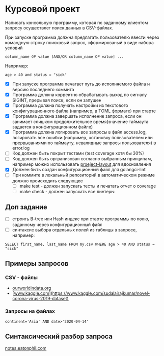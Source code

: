 # Курсовой проект

Написать консольную программу, которая по заданному клиентом запросу осуществлет поиск данных в CSV-файлах.

При запуске программа должна предлагать пользователю ввести через командную строку поисковый запрос, сформированый в виде набора условий
```
column_name OP value [AND/OR column_name OP value] ...
```
Например:
```
age > 40 and status = "sick"
```
- [x] При запуске программа печатает путь до исполняемого файла и версию последнего коммита
- [x] Программа должна корректно обрабатывать выход по сигналу SIGINT, прерывая поиск, если он запущен
- [x] Программа должна получать настройки из текстового конфигурационного файла (например, в TOML формате) при старте
- [x] Программа должна завершать исполнение запроса, если он занимает слишком продолжительное время(значение таймаута задается в конфигурационном файле)
- [x] Программа должна логировать все запросы в файл  access.log, логировать все ошибки (например, остановку пользователем или прервываниями по таймауту, невалидные запросы пользователя) в  error.log
- [ ] Код должен быть покрыт тестами (test coverage хотя бы 30%)
- [ ] Код должен быть оргранизован согласно выбранным принципам, например можно использовать 
        [proeject-layout](https://github.com/golang-standards/project-layout) для вдохновления
- [x] Должен быть создан конфигурационный файл для golangci-lint
- [ ] При коммите в локальный репозиторий в автоматическом режиме должно происходить следующее
    - [ ] make test - должен запускать тесты и печатать отчет о coverage
    - [ ] make check - должен запускать все линтеры

## Доп задание
- [ ] строить B-tree или Hash индекс при старте программы по полю, заданному через конфигурационный файл
- [ ] синтаксис выбора отдельных полей из таблицы в запросе, например:
```
SELECT first_name, last_name FROM my.csv WHERE age > 40 AND status = "sick"
```
## Примеры запросов
### CSV - файлы
- [ourworldindata.org](https://ourworldindata.org/coronavirus-source-data)
- [www.kaggle.com](https://www.kaggle.com/sudalairajkumar/novel-corona-virus-2019-dataset)
### Запросы на файлах
```
continent='Asia' AND date>'2020-04-14'
```
## Синтаксический разбор запроса
[notes.eatonphil.com](https://notes.eatonphil.com/database-basics.html)